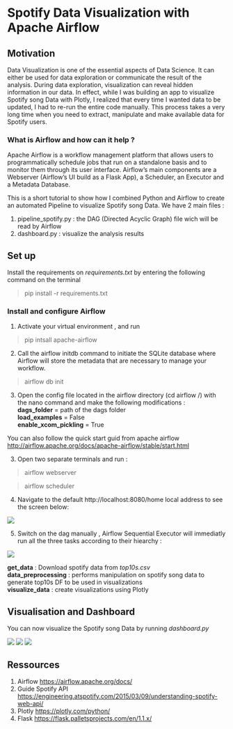 # Spotify Data Visualization with Apache Airflow

## Motivation

Data Visualization is one of the essential aspects of Data Science. It can either be used for data exploration or communicate the result of the analysis. During data exploration, visualization can reveal hidden information in our data. 
In effect, while I was building an app to visualize Spotify song Data with Plotly, I realized that every time I wanted data to be updated, I had to re-run the entire code manually. This process takes a very long time when you need to extract, manipulate and make available data for Spotify users.

### What is Airflow and how can it help ?
Apache Airflow is a workflow management platform that allows users to programmatically schedule jobs that run on a standalone basis and to monitor them through its user interface. Airflow’s main components are a Webserver (Airflow’s UI build as a Flask App), a Scheduler, an Executor and a Metadata Database.


This is a short tutorial to show how I combined Python and Airflow to create an automated Pipeline to visualize Spotify song Data. We have 2 main files :
1. pipeline_spotify.py : the DAG (Directed Acyclic Graph) file wich will be read by Airflow
2. dashboard.py  : visualize the analysis results

## Set up 
Install the requirements on *requirements.txt* by entering the following command on the terminal
> pip  install -r requirements.txt

### Install and configure Airflow 

1. Activate your virtual environment , and run 
> pip intsall apache-airflow 
2. Call the airflow initdb command to initiate the SQLite database where Airflow will store the metadata that are necessary to manage your workflow.
> airflow db init
3. Open the config file located in the airflow directory (cd airflow /) with the nano command and make the following modifications :<br/>
 **dags_folder** = path of the dags folder <br/>
 **load_examples** = False <br/>
 **enable_xcom_pickling** = True<br/>

You can also follow the quick start guid from apache airflow http://airflow.apache.org/docs/apache-airflow/stable/start.html

3. Open two separate terminals and run :
> airflow webserver 


> airflow scheduler 

4. Navigate to the default http://localhost:8080/home local address to see the screen below:

![](https://github.com/amghita/VizSpotifyData/blob/main/img/spotify4.PNG)

5. Switch on the dag manually , Airflow Sequential Executor will immediatly run all the three tasks according to their hiearchy :

![](https://github.com/amghita/VizSpotifyData/blob/main/img/Spotify5.PNG)


**get_data** : Download spotify data from *top10s.csv* <br/>
**data_preprocessing** : performs manipulation on spotify song data to generate top10s DF to be used in visualizations<br/>
**visualize_data** : create visualizations using Plotly <br/>


## Visualisation and Dashboard

You can now visualize the Spotify song Data by running *dashboard.py*

![](https://github.com/amghita/VizSpotifyData/blob/main/img/spotify1.PNG)
![](https://github.com/amghita/VizSpotifyData/blob/main/img/Spotify2.PNG)
![](https://github.com/amghita/VizSpotifyData/blob/main/img/Spotify3.PNG)




## Ressources 

1. Airflow https://airflow.apache.org/docs/
2. Guide Spotify API  https://engineering.atspotify.com/2015/03/09/understanding-spotify-web-api/
3. Plotly  https://plotly.com/python/
4. Flask  https://flask.palletsprojects.com/en/1.1.x/
